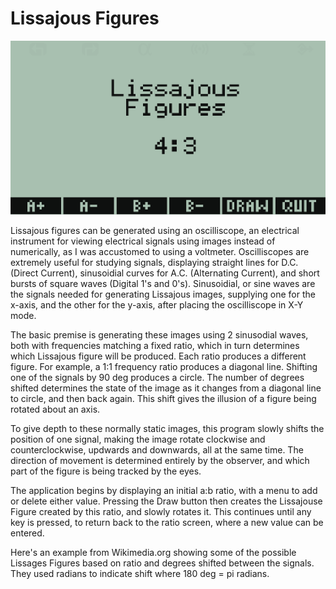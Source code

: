 # Lissajous Figures

![Screenshot of Lissajous Figures](https://github.com/yeri63-hp48g/Lissajous-Figures/blob/main/Lissajous.png)

Lissajous figures can be generated using an oscilliscope, an electrical instrument for viewing electrical signals using images instead of numerically, as I was accustomed to using a voltmeter. Oscilliscopes are extremely useful for studying signals, displaying straight lines for D.C. (Direct Current), sinusoidial curves for A.C. (Alternating Current), and short bursts of square waves (Digital 1's and 0's). Sinusoidial, or sine waves are the signals needed for generating Lissajous images, supplying one for the x-axis, and the other for the y-axis, after placing the oscilliscope in X-Y mode.

The basic premise is generating these images using 2 sinusodial waves, both with frequencies matching a fixed ratio, which in turn determines which Lissajous figure will be produced. Each ratio produces a different figure. For example, a 1:1 frequency ratio produces a diagonal line. Shifting one of the signals by 90 deg produces a circle. The number of degrees shifted determines the state of the image as it changes from a diagonal line to circle, and then back again. This shift gives the illusion of a figure being rotated about an axis.

To give depth to these normally static images, this program slowly shifts the position of one signal, making the image rotate clockwise and counterclockwise, updwards and downwards, all at the same time. The direction of movement is determined entirely by the observer, and which part of the figure is being tracked by the eyes.

The application begins by displaying an initial a:b ratio, with a menu to add or delete either value. Pressing the Draw button then creates the Lissajouse Figure created by this ratio, and slowly rotates it. This continues until any key is pressed, to return back to the ratio screen, where a new value can be entered. 

Here's an example from Wikimedia.org showing some of the possible Lissages Figures based on ratio and degrees shifted between the signals. They used radians to indicate shift where 180 deg = pi radians.

